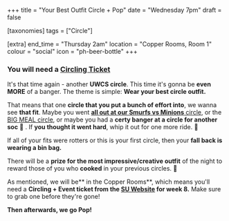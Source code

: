 +++
title = "Your Best Outfit Circle + Pop"
date = "Wednesday 7pm"
draft = false

[taxonomies]
tags = ["Circle"]

[extra]
end_time = "Thursday 2am"
location = "Copper Rooms, Room 1"
colour = "social"
icon = "ph-beer-bottle"
+++

### You will need a [Circling Ticket](https://tickets.warwicksu.com/ents/event/26767/)

It's that time again  - another **UWCS circle**. This time it's gonna be **even MORE** of a banger. The theme is simple: **Wear your best circle outfit.**

That means that one **circle that you put a bunch of effort into**, we wanna see **that fit**. Maybe you went [**all out at our Smurfs vs Minions** circle](https://uwcs.co.uk/events/archive/2425/t1/w7/circle/), or the [BIG MEAL circle](https://uwcs.co.uk/events/t3/w3/big-meal-circle/), or maybe you had a **certy banger at a circle for another soc** 🤨 . If **you thought it went hard**, whip it out for one more ride. 🔂 

If all of your fits were rotters or this is your first circle, then your **fall back is wearing a bin bag.** 

There will be a **prize for the most impressive/creative outfit** of the night to reward those of you who **cooked** in your previous circles. 🎉 

As mentioned, we will be** in the Copper Rooms**, which means you'll need a **Circling + Event ticket from the [SU Website](https://tickets.warwicksu.com/ents/event/26767/) for week 8.** Make sure to grab one before they're gone!

__**Then afterwards, we go Pop!**__